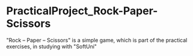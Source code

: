 # PracticalProject_Rock-Paper-Scissors
"Rock – Paper – Scissors" is a simple game, which is part of the practical exercises, in studying with "SoftUni"
